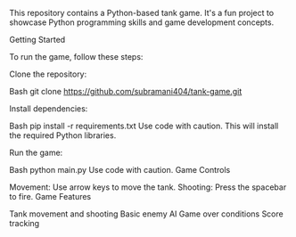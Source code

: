 This repository contains a Python-based tank game. It's a fun project to showcase Python programming skills and game development concepts.

Getting Started

To run the game, follow these steps:

Clone the repository:

Bash
git clone https://github.com/subramani404/tank-game.git

Install dependencies:

Bash
pip install -r requirements.txt
Use code with caution.
This will install the required Python libraries.

Run the game:

Bash
python main.py
Use code with caution.
Game Controls

Movement: Use arrow keys to move the tank.
Shooting: Press the spacebar to fire.
Game Features

Tank movement and shooting
Basic enemy AI
Game over conditions
Score tracking
